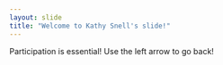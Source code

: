 ```yaml
---
layout: slide
title: "Welcome to Kathy Snell's slide!"
---
```

Participation is essential!
Use the left arrow to go back!